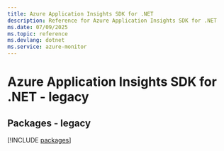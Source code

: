 ```yaml
---
title: Azure Application Insights SDK for .NET
description: Reference for Azure Application Insights SDK for .NET
ms.date: 07/09/2025
ms.topic: reference
ms.devlang: dotnet
ms.service: azure-monitor
---
```

# Azure Application Insights SDK for .NET - legacy
## Packages - legacy
[!INCLUDE [packages](application-insights-index.md)]